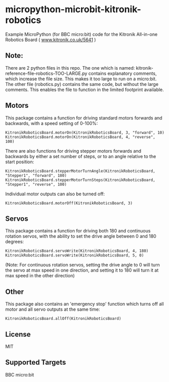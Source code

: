 # micropython-microbit-kitronik-robotics
Example MicroPython (for BBC micro:bit) code for the Kitronik All-in-one Robotics Board ( www.kitronik.co.uk/5641 )

## Note: 
There are 2 python files in this repo. The one which is named: kitronik-reference-file-robotics-TOO-LARGE.py contains explanatory comments, which increase the file size. This makes it too large to run on a micro:bit. The other file (robotics.py) contains the same code, but without the large comments. This enables the file to function in the limited footprint available.

## Motors

This package contains a function for driving standard motors forwards and backwards, with a speed setting of 0-100%:
```blocks
KitronikRoboticsBoard.motorOn(KitronikRoboticsBoard, 3, "forward", 10)
KitronikRoboticsBoard.motorOn(KitronikRoboticsBoard, 4, "reverse", 100)
```
There are also functions for driving stepper motors forwards and backwards by either a set number of steps, or to an angle relative to the start position:
```blocks
KitronikRoboticsBoard.stepperMotorTurnAngle(KitronikRoboticsBoard, "Stepper1", "forward", 180)
KitronikRoboticsBoard.stepperMotorTurnSteps(KitronikRoboticsBoard, "Stepper1", "reverse", 100)
```
Individual motor outputs can also be turned off:
```blocks
KitronikRoboticsBoard.motorOff(KitronikRoboticsBoard, 3)
```

## Servos

This package contains a function for driving both 180 and continuous rotation servos, with the ability to set the drive angle between 0 and 180 degrees:
```blocks
KitronikRoboticsBoard.servoWrite(KitronikRoboticsBoard, 4, 180)
KitronikRoboticsBoard.servoWrite(KitronikRoboticsBoard, 5, 0)
```
(Note: For continuous rotation servos, setting the drive angle to 0 will turn the servo at max speed in one direction, and setting it to 180 will turn it at max speed in the other direction)

## Other

This package also contains an 'emergency stop' function which turns off all motor and all servo outputs at the same time:
```blocks
KitronikRoboticsBoard.allOff(KitronikRoboticsBoard)
```

## License

MIT

## Supported Targets

BBC micro:bit

